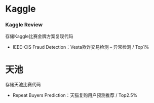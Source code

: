# Kaggle
### Kaggle Review  
存储Kaggle比赛金牌方案复现代码  
* IEEE-CIS Fraud Detection：Vesta欺诈交易检测 – 异常检测   / Top1%

# 天池
存储天池比赛代码
* Repeat Buyers Prediction：天猫复购用户预测推荐 / Top2.5%
